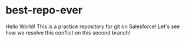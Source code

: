 # best-repo-ever
Hello World!
This is a practice repository for git on Salesforce!
Let's see how we resolve this conflict on this second branch!